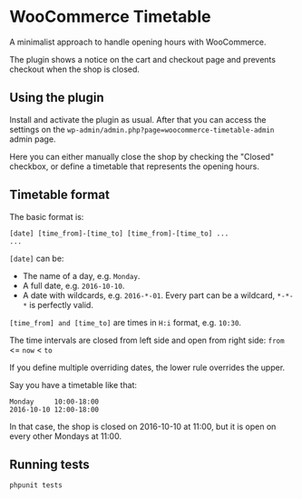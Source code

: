 # WooCommerce Timetable
A minimalist approach to handle opening hours with WooCommerce.

The plugin shows a notice on the cart and checkout page and prevents checkout
when the shop is closed.

## Using the plugin

Install and activate the plugin as usual.
After that you can access the settings on the
`wp-admin/admin.php?page=woocommerce-timetable-admin` admin page.

Here you can either manually close the shop by checking the "Closed" checkbox,
or define a timetable that represents the opening hours.

## Timetable format

The basic format is:
```
[date] [time_from]-[time_to] [time_from]-[time_to] ...
...
```

`[date]` can be:
* The name of a day, e.g. `Monday`.
* A full date, e.g. `2016-10-10`.
* A date with wildcards, e.g. `2016-*-01`.
  Every part can be a wildcard, `*-*-*` is perfectly valid.

`[time_from] and [time_to]` are times in `H:i` format, e.g. `10:30`.

The time intervals are closed from left side and open from right side:
`from` <= `now` < `to`

If you define multiple overriding dates, the lower rule overrides the upper.

Say you have a timetable like that:
```
Monday     10:00-18:00
2016-10-10 12:00-18:00
```
In that case, the shop is closed on 2016-10-10 at 11:00, but it is open on
every other Mondays at 11:00.

## Running tests

```
phpunit tests
```
